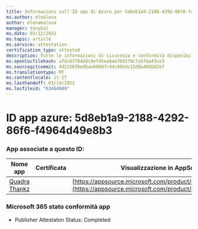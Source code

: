 ```yaml
---
title: Informazioni sull'ID app di Azure per 5d8eb1a9-2188-4292-86f6-f4964d49e8b3
ms.author: elmalova
author: elenamalova
manager: tonybal
ms.date: 03/12/2022
ms.topic: article
ms.service: attestation
certification_type: attested
description: Tutte le informazioni di sicurezza e conformità disponibili per 5d8eb1a9-2188-4292-86f6-f4964d49e8b3.
ms.openlocfilehash: a7dc63784d8c0ef45ea8ae70d578c7a5f6a43ce3
ms.sourcegitcommit: 4d215076edbae690d7c44cd05dc15d0a495b82bf
ms.translationtype: MT
ms.contentlocale: it-IT
ms.lasthandoff: 03/14/2022
ms.locfileid: "63464049"
---
```

# <a name="azure-app-id-5d8eb1a9-2188-4292-86f6-f4964d49e8b3"></a>ID app azure: 5d8eb1a9-2188-4292-86f6-f4964d49e8b3


### <a name="apps-associated-with-this-id"></a>App associate a questo ID:
| **Nome app** | **Certificata** | **Visualizzazione in AppSource** |
|--------------|---------------|-----------------------|
| [Quadra Thankz](../forward/WA200003671) |  | [https://appsource.microsoft.com/product/office/WA200003671](https://appsource.microsoft.com/product/office/WA200003671) |

### <a name="microsoft-365-app-compliance-status"></a>Microsoft 365 stato conformità app
- Publisher Attestaton Status: Completed
